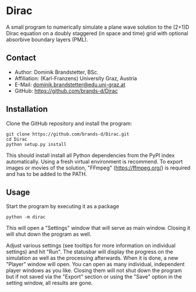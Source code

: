 # Dirac
A small program to numerically simulate a plane wave solution to the (2+1)D Dirac equation on a doubly staggered (in space and time) grid with optional absorbive boundary layers (PML).

## Contact
- Author: Dominik Brandstetter, BSc.
- Affiliation: (Karl-Franzens) University Graz, Austria
- E-Mail: dominik.brandstetter@edu.uni-graz.at
- GitHub: https://github.com/brands-d/Dirac

## Installation
Clone the GitHub repository and install the program:

    git clone https://github.com/brands-d/Dirac.git
    cd Dirac
    python setup.py install

This should install install all Python dependencies from the PyPI index automatically. Using a fresh virtual environment is recommend.
To export images or movies of the solution, "FFmpeg" (https://ffmpeg.org/) is required and has to be added to the PATH.

## Usage
Start the program by executing it as a package

    python -m dirac

This will open a "Settings" window that will serve as main window. Closing it will shut down the program as well.

Adjust various settings (see tooltips for more information on individual settings) and hit "Run". The statusbar will display the progress on the simulation as well as the processing afterwards.
When it is done, a new "Player" window will open. You can open as many individual, independent player windows as you like. Closing them will not shut down the program but if not saved via the "Export" section or using the "Save" option in the setting window, all results are gone.

